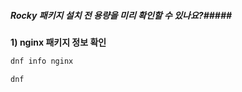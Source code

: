 ##### Rocky 패키지 설치 전 용량을 미리 확인할 수 있나요?#####

**1) nginx 패키지 정보 확인**

```bash
dnf info nginx
```

```tech
dnf
```
